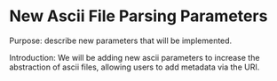 # New Ascii File Parsing Parameters

Purpose: describe new parameters that will be implemented.

Introduction: We will be adding new ascii parameters to increase the
abstraction of ascii files, allowing users to add metadata via the URI.

